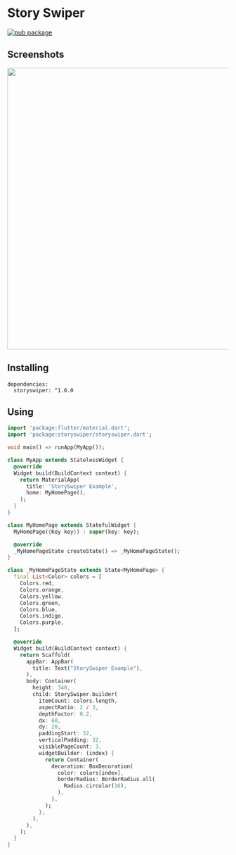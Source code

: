 # Story Swiper

[![pub package](https://img.shields.io/badge/pub-v1.0.0-orange)](https://pub.dev/packages/flutter_paginator)

## Screenshots

<img src="https://raw.githubusercontent.com/UdaraWanasinghe/StorySwiper/master/screenrecord.gif" height="640em"/>

## Installing

```
dependencies:
  storyswiper: ^1.0.0
```

## Using
```dart
import 'package:flutter/material.dart';
import 'package:storyswiper/storyswiper.dart';

void main() => runApp(MyApp());

class MyApp extends StatelessWidget {
  @override
  Widget build(BuildContext context) {
    return MaterialApp(
      title: 'StorySwiper Example',
      home: MyHomePage(),
    );
  }
}

class MyHomePage extends StatefulWidget {
  MyHomePage({Key key}) : super(key: key);

  @override
  _MyHomePageState createState() => _MyHomePageState();
}

class _MyHomePageState extends State<MyHomePage> {
  final List<Color> colors = [
    Colors.red,
    Colors.orange,
    Colors.yellow,
    Colors.green,
    Colors.blue,
    Colors.indigo,
    Colors.purple,
  ];

  @override
  Widget build(BuildContext context) {
    return Scaffold(
      appBar: AppBar(
        title: Text("StorySwiper Example"),
      ),
      body: Container(
        height: 340,
        child: StorySwiper.builder(
          itemCount: colors.length,
          aspectRatio: 2 / 3,
          depthFactor: 0.2,
          dx: 60,
          dy: 20,
          paddingStart: 32,
          verticalPadding: 32,
          visiblePageCount: 3,
          widgetBuilder: (index) {
            return Container(
              decoration: BoxDecoration(
                color: colors[index],
                borderRadius: BorderRadius.all(
                  Radius.circular(16),
                ),
              ),
            );
          },
        ),
      ),
    );
  }
}
```